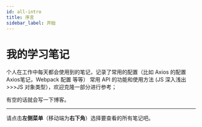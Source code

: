```yaml
---
id: all-intro
title: 序言
sidebar_label: 开始
---
```


# 我的学习笔记

个人在工作中每天都会使用到的笔记，记录了常用的配置（比如 Axios 的配置 Axios笔记，Webpack 配置 等等） 常用 API 的功能和使用方法 (JS 深入浅出>>>JS 对象类型），欢迎克隆一部分进行参考；

有空的话就会写一下博客。

---

请点击**左侧菜单**（移动端为**右下角**）选择要查看的所有笔记吧。